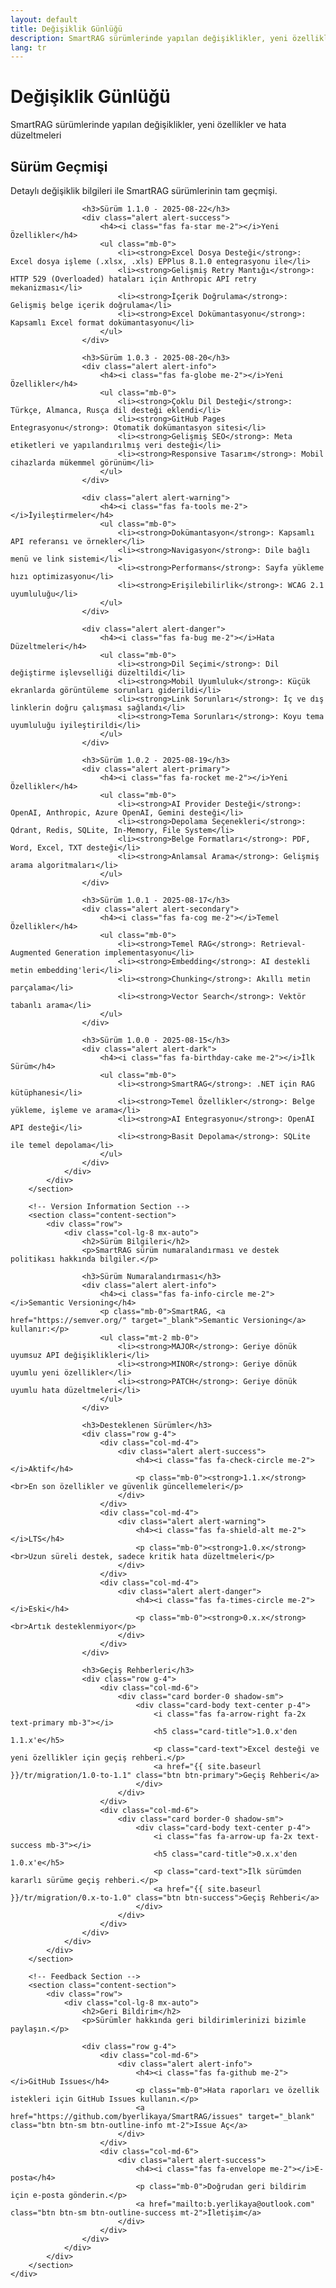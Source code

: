 ```yaml
---
layout: default
title: Değişiklik Günlüğü
description: SmartRAG sürümlerinde yapılan değişiklikler, yeni özellikler ve hata düzeltmeleri
lang: tr
---
```


<div class="page-header">
    <div class="container">
        <div class="row">
            <div class="col-lg-8 mx-auto text-center">
                <h1 class="page-title">Değişiklik Günlüğü</h1>
                <p class="page-description">
                    SmartRAG sürümlerinde yapılan değişiklikler, yeni özellikler ve hata düzeltmeleri
                </p>
            </div>
        </div>
    </div>
</div>

<div class="page-content">
    <div class="container">
        <!-- Version History Section -->
        <section class="content-section">
            <div class="row">
                <div class="col-lg-8 mx-auto">
                    <h2>Sürüm Geçmişi</h2>
                    <p>Detaylı değişiklik bilgileri ile SmartRAG sürümlerinin tam geçmişi.</p>

                    <h3>Sürüm 1.1.0 - 2025-08-22</h3>
                    <div class="alert alert-success">
                        <h4><i class="fas fa-star me-2"></i>Yeni Özellikler</h4>
                        <ul class="mb-0">
                            <li><strong>Excel Dosya Desteği</strong>: Excel dosya işleme (.xlsx, .xls) EPPlus 8.1.0 entegrasyonu ile</li>
                            <li><strong>Gelişmiş Retry Mantığı</strong>: HTTP 529 (Overloaded) hataları için Anthropic API retry mekanizması</li>
                            <li><strong>İçerik Doğrulama</strong>: Gelişmiş belge içerik doğrulama</li>
                            <li><strong>Excel Dokümantasyonu</strong>: Kapsamlı Excel format dokümantasyonu</li>
                        </ul>
                    </div>

                    <h3>Sürüm 1.0.3 - 2025-08-20</h3>
                    <div class="alert alert-info">
                        <h4><i class="fas fa-globe me-2"></i>Yeni Özellikler</h4>
                        <ul class="mb-0">
                            <li><strong>Çoklu Dil Desteği</strong>: Türkçe, Almanca, Rusça dil desteği eklendi</li>
                            <li><strong>GitHub Pages Entegrasyonu</strong>: Otomatik dokümantasyon sitesi</li>
                            <li><strong>Gelişmiş SEO</strong>: Meta etiketleri ve yapılandırılmış veri desteği</li>
                            <li><strong>Responsive Tasarım</strong>: Mobil cihazlarda mükemmel görünüm</li>
                        </ul>
                    </div>

                    <div class="alert alert-warning">
                        <h4><i class="fas fa-tools me-2"></i>İyileştirmeler</h4>
                        <ul class="mb-0">
                            <li><strong>Dokümantasyon</strong>: Kapsamlı API referansı ve örnekler</li>
                            <li><strong>Navigasyon</strong>: Dile bağlı menü ve link sistemi</li>
                            <li><strong>Performans</strong>: Sayfa yükleme hızı optimizasyonu</li>
                            <li><strong>Erişilebilirlik</strong>: WCAG 2.1 uyumluluğu</li>
                        </ul>
                    </div>

                    <div class="alert alert-danger">
                        <h4><i class="fas fa-bug me-2"></i>Hata Düzeltmeleri</h4>
                        <ul class="mb-0">
                            <li><strong>Dil Seçimi</strong>: Dil değiştirme işlevselliği düzeltildi</li>
                            <li><strong>Mobil Uyumluluk</strong>: Küçük ekranlarda görüntüleme sorunları giderildi</li>
                            <li><strong>Link Sorunları</strong>: İç ve dış linklerin doğru çalışması sağlandı</li>
                            <li><strong>Tema Sorunları</strong>: Koyu tema uyumluluğu iyileştirildi</li>
                        </ul>
                    </div>

                    <h3>Sürüm 1.0.2 - 2025-08-19</h3>
                    <div class="alert alert-primary">
                        <h4><i class="fas fa-rocket me-2"></i>Yeni Özellikler</h4>
                        <ul class="mb-0">
                            <li><strong>AI Provider Desteği</strong>: OpenAI, Anthropic, Azure OpenAI, Gemini desteği</li>
                            <li><strong>Depolama Seçenekleri</strong>: Qdrant, Redis, SQLite, In-Memory, File System</li>
                            <li><strong>Belge Formatları</strong>: PDF, Word, Excel, TXT desteği</li>
                            <li><strong>Anlamsal Arama</strong>: Gelişmiş arama algoritmaları</li>
                        </ul>
                    </div>

                    <h3>Sürüm 1.0.1 - 2025-08-17</h3>
                    <div class="alert alert-secondary">
                        <h4><i class="fas fa-cog me-2"></i>Temel Özellikler</h4>
                        <ul class="mb-0">
                            <li><strong>Temel RAG</strong>: Retrieval-Augmented Generation implementasyonu</li>
                            <li><strong>Embedding</strong>: AI destekli metin embedding'leri</li>
                            <li><strong>Chunking</strong>: Akıllı metin parçalama</li>
                            <li><strong>Vector Search</strong>: Vektör tabanlı arama</li>
                        </ul>
                    </div>

                    <h3>Sürüm 1.0.0 - 2025-08-15</h3>
                    <div class="alert alert-dark">
                        <h4><i class="fas fa-birthday-cake me-2"></i>İlk Sürüm</h4>
                        <ul class="mb-0">
                            <li><strong>SmartRAG</strong>: .NET için RAG kütüphanesi</li>
                            <li><strong>Temel Özellikler</strong>: Belge yükleme, işleme ve arama</li>
                            <li><strong>AI Entegrasyonu</strong>: OpenAI API desteği</li>
                            <li><strong>Basit Depolama</strong>: SQLite ile temel depolama</li>
                        </ul>
                    </div>
                </div>
            </div>
        </section>

        <!-- Version Information Section -->
        <section class="content-section">
            <div class="row">
                <div class="col-lg-8 mx-auto">
                    <h2>Sürüm Bilgileri</h2>
                    <p>SmartRAG sürüm numaralandırması ve destek politikası hakkında bilgiler.</p>

                    <h3>Sürüm Numaralandırması</h3>
                    <div class="alert alert-info">
                        <h4><i class="fas fa-info-circle me-2"></i>Semantic Versioning</h4>
                        <p class="mb-0">SmartRAG, <a href="https://semver.org/" target="_blank">Semantic Versioning</a> kullanır:</p>
                        <ul class="mt-2 mb-0">
                            <li><strong>MAJOR</strong>: Geriye dönük uyumsuz API değişiklikleri</li>
                            <li><strong>MINOR</strong>: Geriye dönük uyumlu yeni özellikler</li>
                            <li><strong>PATCH</strong>: Geriye dönük uyumlu hata düzeltmeleri</li>
                        </ul>
                    </div>

                    <h3>Desteklenen Sürümler</h3>
                    <div class="row g-4">
                        <div class="col-md-4">
                            <div class="alert alert-success">
                                <h4><i class="fas fa-check-circle me-2"></i>Aktif</h4>
                                <p class="mb-0"><strong>1.1.x</strong><br>En son özellikler ve güvenlik güncellemeleri</p>
                            </div>
                        </div>
                        <div class="col-md-4">
                            <div class="alert alert-warning">
                                <h4><i class="fas fa-shield-alt me-2"></i>LTS</h4>
                                <p class="mb-0"><strong>1.0.x</strong><br>Uzun süreli destek, sadece kritik hata düzeltmeleri</p>
                            </div>
                        </div>
                        <div class="col-md-4">
                            <div class="alert alert-danger">
                                <h4><i class="fas fa-times-circle me-2"></i>Eski</h4>
                                <p class="mb-0"><strong>0.x.x</strong><br>Artık desteklenmiyor</p>
                            </div>
                        </div>
                    </div>

                    <h3>Geçiş Rehberleri</h3>
                    <div class="row g-4">
                        <div class="col-md-6">
                            <div class="card border-0 shadow-sm">
                                <div class="card-body text-center p-4">
                                    <i class="fas fa-arrow-right fa-2x text-primary mb-3"></i>
                                    <h5 class="card-title">1.0.x'den 1.1.x'e</h5>
                                    <p class="card-text">Excel desteği ve yeni özellikler için geçiş rehberi.</p>
                                    <a href="{{ site.baseurl }}/tr/migration/1.0-to-1.1" class="btn btn-primary">Geçiş Rehberi</a>
                                </div>
                            </div>
                        </div>
                        <div class="col-md-6">
                            <div class="card border-0 shadow-sm">
                                <div class="card-body text-center p-4">
                                    <i class="fas fa-arrow-up fa-2x text-success mb-3"></i>
                                    <h5 class="card-title">0.x.x'den 1.0.x'e</h5>
                                    <p class="card-text">İlk sürümden kararlı sürüme geçiş rehberi.</p>
                                    <a href="{{ site.baseurl }}/tr/migration/0.x-to-1.0" class="btn btn-success">Geçiş Rehberi</a>
                                </div>
                            </div>
                        </div>
                    </div>
                </div>
            </div>
        </section>

        <!-- Feedback Section -->
        <section class="content-section">
            <div class="row">
                <div class="col-lg-8 mx-auto">
                    <h2>Geri Bildirim</h2>
                    <p>Sürümler hakkında geri bildirimlerinizi bizimle paylaşın.</p>

                    <div class="row g-4">
                        <div class="col-md-6">
                            <div class="alert alert-info">
                                <h4><i class="fas fa-github me-2"></i>GitHub Issues</h4>
                                <p class="mb-0">Hata raporları ve özellik istekleri için GitHub Issues kullanın.</p>
                                <a href="https://github.com/byerlikaya/SmartRAG/issues" target="_blank" class="btn btn-sm btn-outline-info mt-2">Issue Aç</a>
                            </div>
                        </div>
                        <div class="col-md-6">
                            <div class="alert alert-success">
                                <h4><i class="fas fa-envelope me-2"></i>E-posta</h4>
                                <p class="mb-0">Doğrudan geri bildirim için e-posta gönderin.</p>
                                <a href="mailto:b.yerlikaya@outlook.com" class="btn btn-sm btn-outline-success mt-2">İletişim</a>
                            </div>
                        </div>
                    </div>
                </div>
            </div>
        </section>
    </div>
</div>
